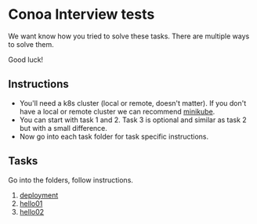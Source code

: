 # Conoa Interview tests 

We want know how you tried to solve these tasks. There are multiple ways to solve them.

Good luck!

## Instructions

- You'll need a k8s cluster (local or remote, doesn't matter). If you don't have a local or remote cluster we can recommend [minikube](https://minikube.sigs.k8s.io/).
- You can start with task 1 and 2. Task 3 is optional and similar as task 2 but with a small difference. 
- Now go into each task folder for task specific instructions.

## Tasks

Go into the folders, follow instructions.

1. [deployment](deployment)
1. [hello01](hello01)
1. [hello02](hello02)
